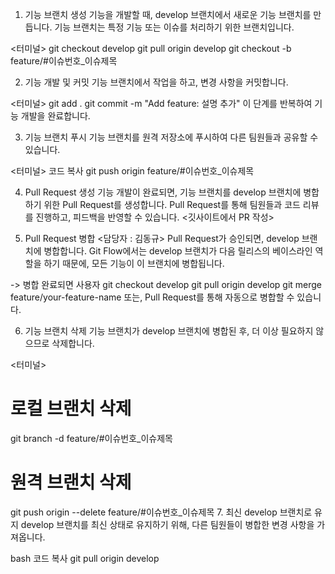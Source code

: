 1. 기능 브랜치 생성
기능을 개발할 때, develop 브랜치에서 새로운 기능 브랜치를 만듭니다. 기능 브랜치는 특정 기능 또는 이슈를 처리하기 위한 브랜치입니다.

<터미널>
git checkout develop
git pull origin develop
git checkout -b feature/#이슈번호_이슈제목

2. 기능 개발 및 커밋
기능 브랜치에서 작업을 하고, 변경 사항을 커밋합니다.

<터미널>
git add .
git commit -m "Add feature: 설명 추가"
이 단계를 반복하여 기능 개발을 완료합니다.

3. 기능 브랜치 푸시
기능 브랜치를 원격 저장소에 푸시하여 다른 팀원들과 공유할 수 있습니다.

<터미널>
코드 복사
git push origin feature/#이슈번호_이슈제목

4. Pull Request 생성
기능 개발이 완료되면, 기능 브랜치를 develop 브랜치에 병합하기 위한 Pull Request를 생성합니다. Pull Request를 통해 팀원들과 코드 리뷰를 진행하고, 피드백을 반영할 수 있습니다.
<깃사이트에서 PR 작성>

6. Pull Request 병합 <담당자 : 김동규>
Pull Request가 승인되면, develop 브랜치에 병합합니다. Git Flow에서는 develop 브랜치가 다음 릴리스의 베이스라인 역할을 하기 때문에, 모든 기능이 이 브랜치에 병합됩니다.

-> 병합 완료되면 사용자
git checkout develop
git pull origin develop
git merge feature/your-feature-name
또는, Pull Request를 통해 자동으로 병합할 수 있습니다.

6. 기능 브랜치 삭제
기능 브랜치가 develop 브랜치에 병합된 후, 더 이상 필요하지 않으므로 삭제합니다.

<터미널>
# 로컬 브랜치 삭제
git branch -d feature/#이슈번호_이슈제목

# 원격 브랜치 삭제
git push origin --delete feature/#이슈번호_이슈제목
7. 최신 develop 브랜치로 유지
develop 브랜치를 최신 상태로 유지하기 위해, 다른 팀원들이 병합한 변경 사항을 가져옵니다.

bash
코드 복사
git pull origin develop

